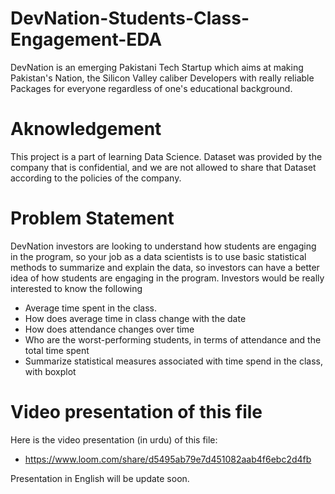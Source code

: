 # DevNation-Students-Class-Engagement-EDA
DevNation is an emerging Pakistani Tech Startup which aims at making Pakistan's Nation, the Silicon Valley caliber Developers with really reliable Packages for everyone regardless of one's educational background.

# Aknowledgement
This project is a part of learning Data Science. Dataset was provided by the company that is confidential, and we are not allowed to share that Dataset according to the policies of the company.

# Problem Statement
DevNation investors are looking to understand how students are engaging in the program, so your job as a data scientists is to use basic statistical methods to summarize and explain the data, so investors can have a better idea of how students are engaging in the program. Investors would be really interested to know the following

* Average time spent in the class.
* How does average time in class change with the date
* How does attendance changes over time
* Who are the worst-performing students, in terms of attendance and the total time spent
* Summarize statistical measures associated with time spend in the class, with boxplot


# Video presentation of this file
Here is the video presentation (in urdu) of this file: 
* https://www.loom.com/share/d5495ab79e7d451082aab4f6ebc2d4fb

Presentation in English will be update soon.
